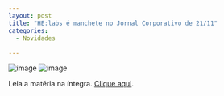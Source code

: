 ```yaml
---
layout: post
title: "HE:labs é manchete no Jornal Corporativo de 21/11"
categories:
  - Novidades
     
---
```

![image](/blog/images/posts/2012-11-22/jornalcorporativo.jpg)
![image](/blog/images/posts/2012-11-22/jornalcorporativo2.jpg)

Leia a matéria na íntegra. [Clique aqui](http://www.jornalcorporativo.com/companhias/item/20768-aliar-rapidez-e-efici%C3%AAncia-%C3%A9-desafio-da-ind%C3%BAstria-de-softwares.html).
